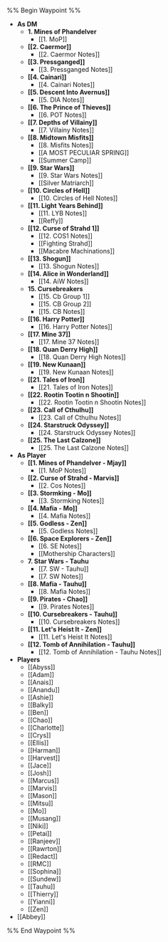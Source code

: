 %% Begin Waypoint %%
- **As DM**
	- **1. Mines of Phandelver**
		- [[1. MoP]]
	- **[[2. Caermor]]**
		- [[2. Caermor Notes]]
	- **[[3. Pressganged]]**
		- [[3. Pressganged Notes]]
	- **[[4. Cainari]]**
		- [[4. Cainari Notes]]
	- **[[5. Descent Into Avernus]]**
		- [[5. DIA Notes]]
	- **[[6. The Prince of Thieves]]**
		- [[6. POT Notes]]
	- **[[7. Depths of Villainy]]**
		- [[7. Villainy Notes]]
	- **[[8. Midtown Misfits]]**
		- [[8. Misfits Notes]]
		- [[A MOST PECULIAR SPRING]]
		- [[Summer Camp]]
	- **[[9. Star Wars]]**
		- [[9. Star Wars Notes]]
		- [[Silver Matriarch]]
	- **[[10. Circles of Hell]]**
		- [[10. Circles of Hell Notes]]
	- **[[11. Light Years Behind]]**
		- [[11. LYB Notes]]
		- [[Reffy]]
	- **[[12. Curse of Strahd 1]]**
		- [[12. COS1 Notes]]
		- [[Fighting Strahd]]
		- [[Macabre Machinations]]
	- **[[13. Shogun]]**
		- [[13. Shogun Notes]]
	- **[[14. Alice in Wonderland]]**
		- [[14. AiW Notes]]
	- **15. Cursebreakers**
		- [[15. Cb Group 1]]
		- [[15. CB Group 2]]
		- [[15. CB Notes]]
	- **[[16. Harry Potter]]**
		- [[16. Harry Potter Notes]]
	- **[[17. Mine 37]]**
		- [[17. Mine 37 Notes]]
	- **[[18. Quan Derry High]]**
		- [[18. Quan Derry High Notes]]
	- **[[19. New Kunaan]]**
		- [[19. New Kunaan Notes]]
	- **[[21. Tales of Iron]]**
		- [[21. Tales of Iron Notes]]
	- **[[22. Rootin Tootin n Shootin]]**
		- [[22. Rootin Tootin n Shootin Notes]]
	- **[[23. Call of Cthulhu]]**
		- [[23. Call of Cthulhu Notes]]
	- **[[24. Starstruck Odyssey]]**
		- [[24. Starstruck Odyssey Notes]]
	- **[[25. The Last Calzone]]**
		- [[25. The Last Calzone Notes]]
- **As Player**
	- **[[1. Mines of Phandelver - Mjay]]**
		- [[1. MoP Notes]]
	- **[[2. Curse of Strahd - Marvis]]**
		- [[2. Cos Notes]]
	- **[[3. Stormking - Mo]]**
		- [[3. Stormking Notes]]
	- **[[4. Mafia - Mo]]**
		- [[4. Mafia Notes]]
	- **[[5. Godless - Zen]]**
		- [[5. Godless Notes]]
	- **[[6. Space Explorers - Zen]]**
		- [[6. SE Notes]]
		- [[Mothership Characters]]
	- **7. Star Wars - Tauhu**
		- [[7. SW - Tauhu]]
		- [[7. SW Notes]]
	- **[[8. Mafia - Tauhu]]**
		- [[8. Mafia Notes]]
	- **[[9. Pirates - Chao]]**
		- [[9. Pirates Notes]]
	- **[[10. Cursebreakers - Tauhu]]**
		- [[10. Cursebreakers Notes]]
	- **[[11. Let's Heist It - Zen]]**
		- [[11. Let's Heist It Notes]]
	- **[[12. Tomb of Annihilation - Tauhu]]**
		- [[12. Tomb of Annihilation - Tauhu Notes]]
- **Players**
	- [[Abyss]]
	- [[Adam]]
	- [[Anais]]
	- [[Anandu]]
	- [[Ashie]]
	- [[Balky]]
	- [[Ben]]
	- [[Chao]]
	- [[Charlotte]]
	- [[Crys]]
	- [[Ellis]]
	- [[Harman]]
	- [[Harvest]]
	- [[Jace]]
	- [[Josh]]
	- [[Marcus]]
	- [[Marvis]]
	- [[Mason]]
	- [[Mitsu]]
	- [[Mo]]
	- [[Musang]]
	- [[Niki]]
	- [[Petai]]
	- [[Ranjeev]]
	- [[Rawrton]]
	- [[Redact]]
	- [[RMC]]
	- [[Sophina]]
	- [[Sundew]]
	- [[Tauhu]]
	- [[Thierry]]
	- [[Yianni]]
	- [[Zen]]
- [[Abbey]]

%% End Waypoint %%
